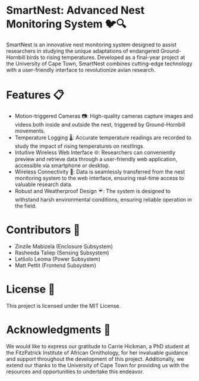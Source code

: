 # SmartNest: Advanced Nest Monitoring System 🐦🔍
SmartNest is an innovative nest monitoring system designed to assist researchers in studying the unique adaptations of endangered Ground-Hornbill birds to rising temperatures. Developed as a final-year project at the University of Cape Town, SmartNest combines cutting-edge technology with a user-friendly interface to revolutionize avian research.

# Features 📋
- Motion-triggered Cameras 📷: High-quality cameras capture images and videos both inside and outside the nest, triggered by Ground-Hornbill movements.
- Temperature Logging 🌡️: Accurate temperature readings are recorded to study the impact of rising temperatures on nestlings.
- Intuitive Wireless Web Interface 🌐: Researchers can conveniently preview and retrieve data through a user-friendly web application, accessible via smartphone or desktop.
- Wireless Connectivity 📶: Data is seamlessly transferred from the nest monitoring system to the web interface, ensuring real-time access to valuable research data.
- Robust and Weatherproof Design ☔: The system is designed to withstand harsh environmental conditions, ensuring reliable operation in the field.

# Contributors 🤝
- Zinzile Mabizela (Enclosure Subsystem)
- Rasheeda Taliep (Sensing Subsystem)
- Letšolo Leoma (Power Subsystem)
- Matt Pettit (Frontend Subsystem)
# License 📄
This project is licensed under the MIT License.

# Acknowledgments 🙏
We would like to express our gratitude to Carrie Hickman, a PhD student at the FitzPatrick Institute of African Ornithology, for her invaluable guidance and support throughout the development of this project. Additionally, we extend our thanks to the University of Cape Town for providing us with the resources and opportunities to undertake this endeavor.

